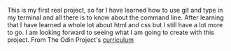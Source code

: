 This is my first real project, so far I have learned how to use git and type in my terminal and all there is to know about the command line. After learning that I have learned a whole lot about html and css but I still have a lot more to go. I am looking forward to seeing what I am going to create with this project.
From The Odin Project's [curriculum](http://www.theodinproject.com/courses/web-development-101/lessons/html-css)
